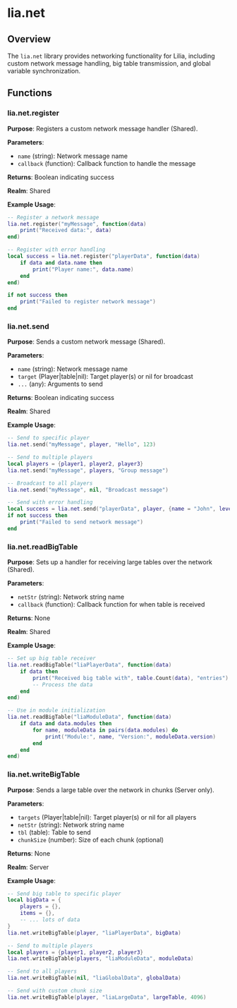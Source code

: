 # lia.net

## Overview
The `lia.net` library provides networking functionality for Lilia, including custom network message handling, big table transmission, and global variable synchronization.

## Functions

### lia.net.register
**Purpose**: Registers a custom network message handler (Shared).

**Parameters**:
- `name` (string): Network message name
- `callback` (function): Callback function to handle the message

**Returns**: Boolean indicating success

**Realm**: Shared

**Example Usage**:
```lua
-- Register a network message
lia.net.register("myMessage", function(data)
    print("Received data:", data)
end)

-- Register with error handling
local success = lia.net.register("playerData", function(data)
    if data and data.name then
        print("Player name:", data.name)
    end
end)

if not success then
    print("Failed to register network message")
end
```

### lia.net.send
**Purpose**: Sends a custom network message (Shared).

**Parameters**:
- `name` (string): Network message name
- `target` (Player|table|nil): Target player(s) or nil for broadcast
- `...` (any): Arguments to send

**Returns**: Boolean indicating success

**Realm**: Shared

**Example Usage**:
```lua
-- Send to specific player
lia.net.send("myMessage", player, "Hello", 123)

-- Send to multiple players
local players = {player1, player2, player3}
lia.net.send("myMessage", players, "Group message")

-- Broadcast to all players
lia.net.send("myMessage", nil, "Broadcast message")

-- Send with error handling
local success = lia.net.send("playerData", player, {name = "John", level = 50})
if not success then
    print("Failed to send network message")
end
```

### lia.net.readBigTable
**Purpose**: Sets up a handler for receiving large tables over the network (Shared).

**Parameters**:
- `netStr` (string): Network string name
- `callback` (function): Callback function for when table is received

**Returns**: None

**Realm**: Shared

**Example Usage**:
```lua
-- Set up big table receiver
lia.net.readBigTable("liaPlayerData", function(data)
    if data then
        print("Received big table with", table.Count(data), "entries")
        -- Process the data
    end
end)

-- Use in module initialization
lia.net.readBigTable("liaModuleData", function(data)
    if data and data.modules then
        for name, moduleData in pairs(data.modules) do
            print("Module:", name, "Version:", moduleData.version)
        end
    end
end)
```

### lia.net.writeBigTable
**Purpose**: Sends a large table over the network in chunks (Server only).

**Parameters**:
- `targets` (Player|table|nil): Target player(s) or nil for all players
- `netStr` (string): Network string name
- `tbl` (table): Table to send
- `chunkSize` (number): Size of each chunk (optional)

**Returns**: None

**Realm**: Server

**Example Usage**:
```lua
-- Send big table to specific player
local bigData = {
    players = {},
    items = {},
    -- ... lots of data
}
lia.net.writeBigTable(player, "liaPlayerData", bigData)

-- Send to multiple players
local players = {player1, player2, player3}
lia.net.writeBigTable(players, "liaModuleData", moduleData)

-- Send to all players
lia.net.writeBigTable(nil, "liaGlobalData", globalData)

-- Send with custom chunk size
lia.net.writeBigTable(player, "liaLargeData", largeTable, 4096)
```
